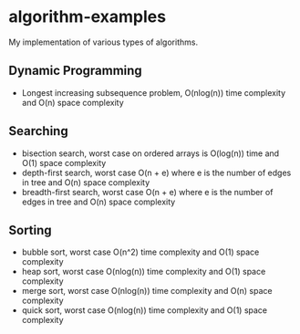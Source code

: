 # algorithm-examples
My implementation of various types of algorithms.
## Dynamic Programming
* Longest increasing subsequence problem, O(nlog(n)) time complexity and O(n) space complexity
## Searching
* bisection search, worst case on ordered arrays is O(log(n)) time and O(1) space complexity
* depth-first search, worst case O(n + e) where e is the number of edges in tree and O(n) space complexity
* breadth-first search, worst case O(n + e) where e is the number of edges in tree and O(n) space complexity
## Sorting
* bubble sort, worst case O(n^2) time complexity and O(1) space complexity
* heap sort, worst case O(nlog(n)) time complexity and O(1) space complexity
* merge sort, worst case O(nlog(n)) time complexity and O(n) space complexity
* quick sort, worst case O(nlog(n)) time complexity and O(1) space complexity